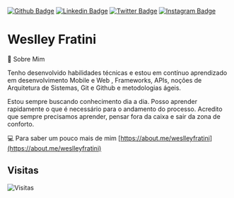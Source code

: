 
[![Github Badge](https://img.shields.io/badge/-Github-000?style=for-the-badge&logo=Github&logoColor=white&link=https://github.com/elizarp)](https://github.com/WeslleyFratini)
[![Linkedin Badge](https://img.shields.io/badge/-LinkedIn-blue?style=for-the-badge&logo=Linkedin&logoColor=white&link=https://www.linkedin.com/in/eliezerzarpelao/)](https://www.linkedin.com/in/weslley-fratini/)
[![Twitter Badge](https://img.shields.io/badge/-Twitter-1ca0f1?style=for-the-badge&labelColor=1ca0f1&logo=twitter&logoColor=white&link=https://twitter.com/eliezerzarpelao)](https://twitter.com/Weslley_Fratini)
[![Instagram Badge](https://img.shields.io/badge/-Instagram-C13584?style=for-the-badge&labelColor=C13584&logo=instagram&logoColor=white&link=https://www.instagram.com/eliezerzarpelao/)](https://www.instagram.com/weslleyfratini/)

# Weslley Fratini

💬 Sobre Mim 

Tenho desenvolvido habilidades técnicas e estou em contínuo aprendizado em desenvolvimento Mobile e Web , Frameworks, APIs, noções de Arquitetura de Sistemas, Git e Github e metodologias ágeis.

Estou sempre buscando conhecimento dia a dia. Posso aprender rapidamente o que é necessário para o andamento do processo. Acredito que sempre precisamos aprender, pensar fora da caixa e sair da zona de conforto.

:computer: Para saber um pouco mais de mim [https://about.me/weslleyfratini](https://about.me/weslleyfratini)

## Visitas
![Visitas](https://visitor-badge.glitch.me/badge?page_id=WeslleyFratini)
